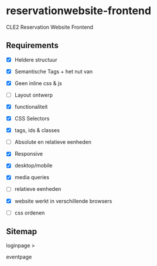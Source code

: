 # reservationwebsite-frontend
CLE2 Reservation Website Frontend

## Requirements

- [x] Heldere structuur
- [x] Semantische Tags + het nut van
- [x] Geen inline css & js

- [ ] Layout ontwerp
- [x] functionaliteit

- [x] CSS Selectors
- [x] tags, ids & classes
- [ ] Absolute en relatieve eenheden
- [x] Responsive
- [x] desktop/mobile
- [x] media queries
- [ ] relatieve eenheden
- [x] website werkt in verschillende browsers

- [ ] css ordenen

## Sitemap

loginpage >

eventpage
